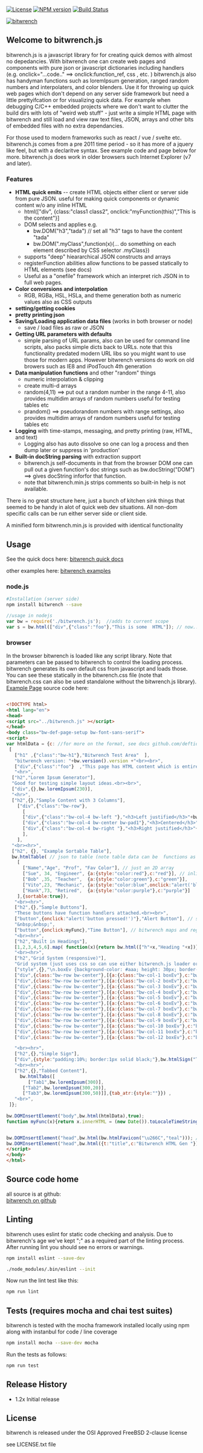 [![License](https://img.shields.io/badge/License-BSD%202--Clause-blue.svg)](https://opensource.org/licenses/BSD-2-Clause)
[![NPM version](https://img.shields.io/npm/v/bitwrench.svg?style=flat-square)](https://www.npmjs.com/package/bitwrench)
[![Build Status](https://travis-ci.org/deftio/bitwrench.svg?branch=master)](https://travis-ci.org/deftio/fifostr)

[![bitwrench](./images/bitwrench-logo-med.png)](http://www.deftio.com/bitwrench)


## Welcome to bitwrench.js 

bitwrench.js is a javascript library for for creating quick demos with almost no depedancies.  With bitwrench one can create web pages and components with pure json or javascript dictionaries including handlers (e.g. onclick="...code.." ==> onclick:function_ref, css , etc. )
bitwrench.js also has handyman functions such as loremIpsum generation, ranged random numbers and interpolaters, and color blenders.  Use it for throwing up quick web pages which don't depend on any server side framework but need a little prettyifcation or for visualizing quick data.  For example when debugging C/C++ embedded projects where we don't want to clutter the build dirs with lots of "weird web stuff" - just write a simple HTML page with bitwrench and still load and view raw text files, JSON, arrays and other bits of embedded files with no extra dependancies.

For those used to modern frameworks such as react / vue / svelte etc.  bitwrench.js comes from a pre 2011 time period - so it has more of a jquery like feel, but with a declaritve syntax.  See example code and page below for more.  bitwrench.js does work in older browsers such Internet Explorer (v7 and later).


### Features

* **HTML quick emits** -- create HTML objects either client or server side from pure JSON.  useful for making quick components or dynamic content w/o any inline HTML
	* html(["div", {class:"class1 class2", onclick:"myFunction(this)","This is the content"}] 
	* DOM selects and applies e.g. 
		* bw.DOM("h3","tada") // set all "h3" tags to have the content "tada"
		* bw.DOM(".myClass",function(x){... do something on each element described by CSS selector .myClass})
	* supports "deep" hieararchical JSON constructs and arrays
	* registerFunction abilities allow functions to be passed statically to HTML elements (see docs)
	* Useful as a "onefile" framework which an interpret rich JSON in to full web pages.  
* **Color conversions and interpolation**
	* RGB, RGBa, HSL, HSLa, and theme generation both as numeric values also as CSS outputs
* **setting/getting cookies**   
* **pretty printing json**
* **Saving/Loading application data files** (works in both browser or node)
	* save / load files as raw or JSON 
* **Getting URL parameters with defaults**
	* simple parsing of URL params, also can be  used for command line scripts, also packs simple dicts back to URLs.  note that this functionality predated modern URL libs so you might want to use those for modern apps.  However bitwrench versions do work on old browers such as IE8 and iPodTouch 4th generation
* **Data manipulation functions** and other "random" things 
	* numeric interpolation & clipping
	* create multi-d arrays
	* random(4,11) ==> put out a random number in the range 4-11, also provides multidim arrays of random numbers useful for testing tables etc
	* prandom() ==> pseudorandom numbers with range settings,   also provides multidim arrays of random numbers useful for testing tables etc
* **Logging** with time-stamps, messaging, and pretty printing (raw, HTML, and text) 
	* Logging also has auto dissolve so one can log a process and then dump later or suppress in 'production'
* **Built-in docString parsing** with extraction support 
	* bitwrench.js self-documents in that from the browser DOM one can pull out a given function's doc strings such as bw.docString("DOM") ==> gives docString inforfor that function.
	* note that bitwrench.min.js strips comments so built-in help is not available.



There is no great structure here, just a bunch of kitchen sink things that seemed to be handy in alot of quick web dev situations.    All non-dom specific calls can be run either server side or client side.

A minified form bitwrench.min.js is provided with identical functionality

## Usage 
See the quick docs here:
[bitwrench quick docs](./quick-docs.html)

other examples here:
[bitwrench examples](./examples)

### node.js
```bash
#Installation (server side)  
npm install bitwrench --save 
```

```javascript
//usage in nodejs
var bw = require('./bitwrench.js');  //adds to current scope
var s = bw.html(["div",{"class":"foo"},"This is some  HTML"]); // now... ===> s = "<div class='foo'>This is some HTML</div>

```

### browser
In the browser bitwrench is loaded like any script library.  Note that parameters can be passed to bitwrench to control the loading process.
bitwrench generates its own default css from javascript and loads those.  You can see these statically in the bitwrench.css file (note that bitwrench.css can also be used standalone without the bitwrench.js library).
[Example Page](./examples/example5.html) source code here:

```html

<!DOCTYPE html>
<html lang="en">
<head>
<script src="../bitwrench.js" ></script>
</head>
<body class="bw-def-page-setup bw-font-sans-serif">
<script>
var htmlData = {c: //for more on the format, see docs github.com/deftio/bitwrench
 [
   ["h1" ,{"class":"bw-h1"},"Bitwrench Test Area"  ],
   "bitwrench version: "+bw.version().version +"<br><br>",
   ["div",{"class":"foo"}  ,"This page has HTML content which is entirely written as Javascript objects (JSON-like but with support for functions) by content using "+bw.html(["a",{href:"https://github.com/deftio/bitwrench"},"bitwrench.js"])+". Bitwrench has built-in grids, tables,headings, and other quick-n-dirty html prototyping tasks.  Bitwrench html generation runs either client or server side."],
   "<hr>",
  ["h2","Lorem Ipsum Generator"],
  "Good for testing simple layout ideas.<br><br>",
  ["div",{},bw.loremIpsum(230)],
  "<hr>",
  ["h2",{},"Sample Content with 3 Columns"],
    ["div",{"class":"bw-row"}, 
      [ 
      ["div",{"class":"bw-col-4 bw-left "},"<h3>Left justified</h3>"+bw.loremIpsum(95)], //mix text and html freely
      ["div",{"class":"bw-col-4 bw-center bw-pad1"},"<h3>Centered</h3>"+bw.loremIpsum(95,3)], 
      ["div",{"class":"bw-col-4 bw-right "},"<h3>Right justified</h3>"+bw.loremIpsum(95,2)],
      ],
    ], 
  "<br><hr>",
  ["h2", {}, "Example Sortable Table"],
  bw.htmlTable( // json to table (note table data can be  functions as well)
    [
      ["Name","Age", "Prof", "Fav Color"], // just an 2D array 
      ["Sue", 34, "Engineer", {a:{style:"color:red"},c:"red"}], // inline json-html objects
      ["Bob" ,35, "Teacher",  {a:{style:"color:green"},c:"green"}],
      ["Vito",23, "Mechanic", {a:{style:"color:blue",onclick:"alert('blue!')"},c:"blue"}],
      ["Hank",73, "Retired",  {a:{style:"color:purple"},c:"purple"}]
    ],{sortable:true}),
   "<br><hr>",
   ["h2",{},"Sample Buttons"],
   "These buttons have function handlers attached.<br><br>",
   ["button",{onclick:"alert('button pressed!')"},"Alert Button"], // staight js
   "&nbsp;&nbsp;",
   ["button",{onclick:myFunc},"Time Button"], // bitwrench maps and registers event functions
   "<br><hr>",
   ["h2","Built in Headings"],
   [1,2,3,4,5,6].map( function(x){return bw.html(["h"+x,"Heading "+x])}).join(""), // Headings
   "<br><hr>",
   ["h2","Grid System (responsive)"],
   "Grid system (just uses css so can use either bitwrench.js loader or just bitwrench.css with no javascript.  Use -fluid for responsive<br><br>",
   ["style",{},"\n.boxEv {background-color: #aaa; height: 30px; border-radius:5px; border:1px solid black;}\n.boxOd {background-color: #ddd; height:30px; border-radius:5px;border:1px solid black;;}\n"], // some styles (note bw has CSS generation shown in another example)
   ["div",{class:"bw-row bw-center"},[{a:{class:"bw-col-1 boxEv"},c:"bw-col-1"},{a:{class:"bw-col-1 boxOd"},c:"bw-col-1"},{a:{class:"bw-col-1 boxEv"},c:"bw-col-1"},{a:{class:"bw-col-1 boxOd"},c:"bw-col-1"},{a:{class:"bw-col-1 boxEv"},c:"bw-col-1"},{a:{class:"bw-col-1 boxOd"},c:"bw-col-1"},{a:{class:"bw-col-1 boxEv"},c:"bw-col-1"},{a:{class:"bw-col-1 boxOd"},c:"bw-col-1"},{a:{class:"bw-col-1 boxEv"},c:"bw-col-1"},{a:{class:"bw-col-1 boxOd"},c:"bw-col-1"},{a:{class:"bw-col-1 boxEv"},c:"bw-col-1"},{a:{class:"bw-col-1 boxOd"},c:"bw-col-1"}]],
   ["div",{class:"bw-row bw-center"},[{a:{class:"bw-col-2 boxEv"},c:"bw-col-2"},{a:{class:"bw-col-2 boxOd"},c:"bw-col-2"},{a:{class:"bw-col-2 boxEv"},c:"bw-col-2"},{a:{class:"bw-col-2 boxOd"},c:"bw-col-2"},{a:{class:"bw-col-2 boxEv"},c:"bw-col-2"},{a:{class:"bw-col-2 boxOd"},c:"bw-col-2"}]],
   ["div",{class:"bw-row bw-center"},[{a:{class:"bw-col-3 boxEv"},c:"bw-col-3"},{a:{class:"bw-col-3 boxOd"},c:"bw-col-3"},{a:{class:"bw-col-3 boxEv"},c:"bw-col-3"},{a:{class:"bw-col-3 boxOd"},c:"bw-col-3"}]],
   ["div",{class:"bw-row bw-center"},[{a:{class:"bw-col-4 boxEv"},c:"bw-col-4"},{a:{class:"bw-col-4 boxOd"},c:"bw-col-4"},{a:{class:"bw-col-4 boxEv"},c:"bw-col-4"}]],
   ["div",{class:"bw-row bw-center"},[{a:{class:"bw-col-5 boxEv"},c:"bw-col-5"},{a:{class:"bw-col-7 boxOd"},c:"bw-col-7"}]],
   ["div",{class:"bw-row bw-center"},[{a:{class:"bw-col-6 boxEv"},c:"bw-col-6"},{a:{class:"bw-col-6 boxOd"},c:"bw-col-6"}]],
   ["div",{class:"bw-row bw-center"},[{a:{class:"bw-col-7 boxEv"},c:"bw-col-7"},{a:{class:"bw-col-5 boxOd"},c:"bw-col-5"}]],
   ["div",{class:"bw-row bw-center"},[{a:{class:"bw-col-8 boxEv"},c:"bw-col-8"},{a:{class:"bw-col-4 boxOd"},c:"bw-col-4"}]],
   ["div",{class:"bw-row bw-center"},[{a:{class:"bw-col-9 boxEv"},c:"bw-col-9"},{a:{class:"bw-col-3 boxOd"},c:"bw-col-3"}]],
   ["div",{class:"bw-row bw-center"},[{a:{class:"bw-col-10 boxEv"},c:"bw-col-10"},{a:{class:"bw-col-2 boxOd"},c:"bw-col-2"}]],
   ["div",{class:"bw-row bw-center"},[{a:{class:"bw-col-11 boxEv"},c:"bw-col-11"},{a:{class:"bw-col-1 boxOd"},c:"bw-col-1"}]],
   ["div",{class:"bw-row bw-center"},[{a:{class:"bw-col-12 boxEv"},c:"bw-col-12"}]],

   "<br><hr>",
   ["h2",{},"Simple Sign"],
   ["div",{style:"padding:10%; border:1px solid black;"},bw.htmlSign("This is a big sign!")],
   "<br><hr>",
   ["h2",{},"Tabbed Content"],
     bw.htmlTabs([
        ["Tab1",bw.loremIpsum(300)],
      ["Tab2",bw.loremIpsum(300,20)],
      ["Tab3",bw.loremIpsum(300,50)]],{tab_atr:{style:""}}) ,
   "<br>",
 ]};
 
bw.DOMInsertElement("body",bw.html(htmlData),true);
function myFunc(x){return x.innerHTML = (new Date()).toLocaleTimeString();} // button function


bw.DOMInsertElement("head",bw.html(bw.htmlFavicon("\u266C","teal"))); //  insert a favicon on the top tab of the page, "X" for a single letter
bw.DOMInsertElement("head",bw.html({t:"title",c:"Bitwrench HTML Gen "})); // insert a page title on the browser tab
</script>
</body>
</html>
```
 

## Source code home  
all source is at github:  
[bitwrench on github](http://github.com/deftio/bitwrench)  


## Linting 
bitwrench uses eslint for static code checking and analysis.  Due to bitwrench's age we've kept ";" as a required part of the linting process.  After running lint you should see no errors or warnings.

```bash
npm install eslint --save-dev

./node_modules/.bin/eslint --init

```
Now run the lint test like this:
```bash
npm run lint
```

## Tests  (requires mocha and chai test suites)  
bitwrench is tested with the mocha framework installed locally using npm along with instanbul for code / line coverage

```bash
npm install mocha --save-dev mocha

```

Run the tests as follows:
```bash
npm run test

```

## Release History  
* 1.2x Initial release  
  
## License  
bitwrench is released under the OSI Approved FreeBSD 2-clause license  

see LICENSE.txt file